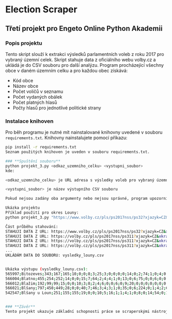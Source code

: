 # **Election Scraper**
## **Třetí projekt pro Engeto Online Python Akademii**

### **Popis projektu**
Tento skript slouží k extrakci výsledků parlamentních voleb z roku 2017 pro vybraný územní celek. Skript stahuje data z oficiálního webu volby.cz a ukládá je do CSV souboru pro další analýzu. Program procházející všechny obce v daném územním celku a pro každou obec získává:

- Kód obce
- Název obce
- Počet voličů v seznamu
- Počet vydaných obálek
- Počet platných hlasů
- Počty hlasů pro jednotlivé politické strany

### **Instalace knihoven**
Pro běh programu je nutné mít nainstalované knihovny uvedené v souboru `requirements.txt`. Knihovny nainstalujete pomocí příkazu:

```bash
pip install -r requirements.txt
Seznam použitých knihoven je uveden v souboru requirements.txt.

### **Spuštění souboru**
python projekt_3.py <odkaz_uzemniho_celku> <vystupni_soubor>
kde:

<odkaz_uzemniho_celku> je URL adresa s výsledky voleb pro vybraný územní celek (okres)

<vystupni_soubor> je název výstupního CSV souboru

Pokud nejsou zadány oba argumenty nebo nejsou správné, program upozorní uživatele a ukončí se.

Ukázka projektu
Příklad použití pro okres Louny:
python projekt_3.py "https://www.volby.cz/pls/ps2017nss/ps32?xjazyk=CZ&xkraj=6&xnumnuts=4204" "vysledky_louny.csv"

Část průběhu stahování:
STAHUJI DATA Z URL: https://www.volby.cz/pls/ps2017nss/ps32?xjazyk=CZ&xkraj=6&xnumnuts=4204
STAHUJI DATA Z URL: https://volby.cz/pls/ps2017nss/ps311?xjazyk=CZ&xkraj=6&xobec=565997&xvyber=4204
STAHUJI DATA Z URL: https://volby.cz/pls/ps2017nss/ps311?xjazyk=CZ&xkraj=6&xobec=566004&xvyber=4204
STAHUJI DATA Z URL: https://volby.cz/pls/ps2017nss/ps311?xjazyk=CZ&xkraj=6&xobec=566012&xvyber=4204
...
UKLÁDÁM DATA DO SOUBORU: vysledky_louny.csv


Ukázka výstupu (vysledky_louny.csv):
565997;Bitozeves;343;167;165;10;0;0;8;3;25;3;0;0;0;0;14;0;2;74;1;0;4;0;0;0;1;19;1
566004;Blatno;455;254;252;14;0;0;15;7;64;2;4;4;1;0;13;0;6;75;0;0;6;0;0;0;6;33;2
566012;Blažim;192;99;99;15;0;0;10;3;8;2;4;6;0;0;6;0;9;20;0;0;0;0;0;0;0;14;2
566021;Blšany;797;450;449;28;0;0;40;7;46;3;4;3;1;0;35;0;6;224;0;1;4;2;0;1;1;41;2
542547;Blšany u Loun;251;155;155;19;0;0;10;5;16;1;1;4;1;0;8;0;14;54;0;1;0;0;1;0;0;19;1


### **Závěr**
Tento projekt ukazuje základní schopnosti práce se scraperskými nástroji v Pythonu, včetně stahování dat z webu, jejich zpracování a ukládání do strukturovaného formátu (CSV). V budoucnu by bylo možné tento scraper upravit pro další volební obvody nebo jiné webové stránky s volebními výsledky.
